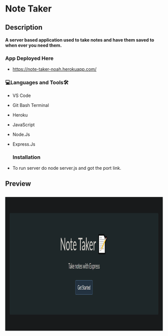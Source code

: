# Note Taker

<h2>Description<br><h4>A server based application used to take notes and have them saved to when ever you need them.
<h3 align="left">App Deployed Here</h3>
  
- https://note-taker-noah.herokuapp.com/
  
<h3 align="left">💻Languages and Tools🛠️</h3>

- VS Code
- Git Bash Terminal
- Heroku
- JavaScript
- Node.Js
- Express.Js

  <h3 align="left">Installation</h3>
- To run server do node server.js and got the port link.

<h2>Preview<h2>
  <img src="https://raw.githubusercontent.com/Noah0217/note-taker-11/main/Assets/note-taker.png" width="1176" height="426"/>
